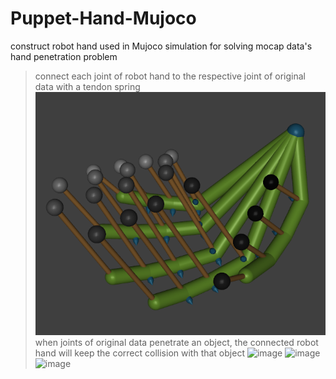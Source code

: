 # Puppet-Hand-Mujoco
construct robot hand used in Mujoco simulation for solving mocap data's hand penetration problem  
>  connect each joint of robot hand to the respective joint of original data with a tendon spring  
>  ![image](https://github.com/Hongboooooo/Puppet-Hand-Mujoco/blob/main/puppet%20hand%20with%20tendon.png)  
>  when joints of original data penetrate an object, the connected robot hand will keep the correct collision with that object
>  ![image](https://github.com/Hongboooooo/Puppet-Hand-Mujoco/blob/main/S40T082front.gif) ![image](https://github.com/Hongboooooo/Puppet-Hand-Mujoco/blob/main/S40T082.gif) ![image](https://github.com/Hongboooooo/Puppet-Hand-Mujoco/blob/main/S40T082back.gif)
